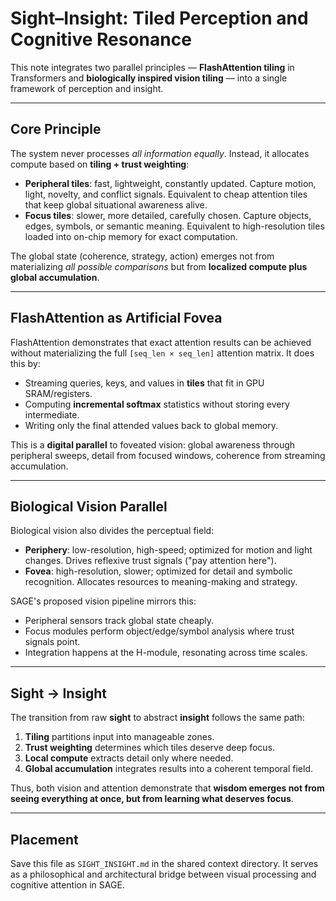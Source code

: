 # Sight–Insight: Tiled Perception and Cognitive Resonance

This note integrates two parallel principles — **FlashAttention tiling** in Transformers and **biologically inspired vision tiling** — into a single framework of perception and insight.

---

## Core Principle
The system never processes *all information equally*. Instead, it allocates compute based on **tiling + trust weighting**:

- **Peripheral tiles**: fast, lightweight, constantly updated. Capture motion, light, novelty, and conflict signals. Equivalent to cheap attention tiles that keep global situational awareness alive.  
- **Focus tiles**: slower, more detailed, carefully chosen. Capture objects, edges, symbols, or semantic meaning. Equivalent to high-resolution tiles loaded into on-chip memory for exact computation.  

The global state (coherence, strategy, action) emerges not from materializing *all possible comparisons* but from **localized compute plus global accumulation**.

---

## FlashAttention as Artificial Fovea
FlashAttention demonstrates that exact attention results can be achieved without materializing the full `[seq_len × seq_len]` attention matrix. It does this by:

- Streaming queries, keys, and values in **tiles** that fit in GPU SRAM/registers.  
- Computing **incremental softmax** statistics without storing every intermediate.  
- Writing only the final attended values back to global memory.  

This is a **digital parallel** to foveated vision: global awareness through peripheral sweeps, detail from focused windows, coherence from streaming accumulation.

---

## Biological Vision Parallel
Biological vision also divides the perceptual field:

- **Periphery**: low-resolution, high-speed; optimized for motion and light changes. Drives reflexive trust signals ("pay attention here").  
- **Fovea**: high-resolution, slower; optimized for detail and symbolic recognition. Allocates resources to meaning-making and strategy.  

SAGE's proposed vision pipeline mirrors this:  
- Peripheral sensors track global state cheaply.  
- Focus modules perform object/edge/symbol analysis where trust signals point.  
- Integration happens at the H-module, resonating across time scales.

---

## Sight → Insight
The transition from raw **sight** to abstract **insight** follows the same path:

1. **Tiling** partitions input into manageable zones.  
2. **Trust weighting** determines which tiles deserve deep focus.  
3. **Local compute** extracts detail only where needed.  
4. **Global accumulation** integrates results into a coherent temporal field.  

Thus, both vision and attention demonstrate that **wisdom emerges not from seeing everything at once, but from learning what deserves focus**.

---

## Placement
Save this file as `SIGHT_INSIGHT.md` in the shared context directory. It serves as a philosophical and architectural bridge between visual processing and cognitive attention in SAGE.